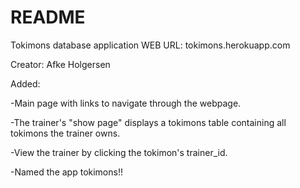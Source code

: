 # README

Tokimons database application
WEB URL: tokimons.herokuapp.com

Creator: Afke Holgersen

Added:

-Main page with links to navigate through the webpage.

-The trainer's "show page" displays a tokimons table containing all tokimons the trainer owns.

-View the trainer by clicking the tokimon's trainer_id.

-Named the app tokimons!! 
